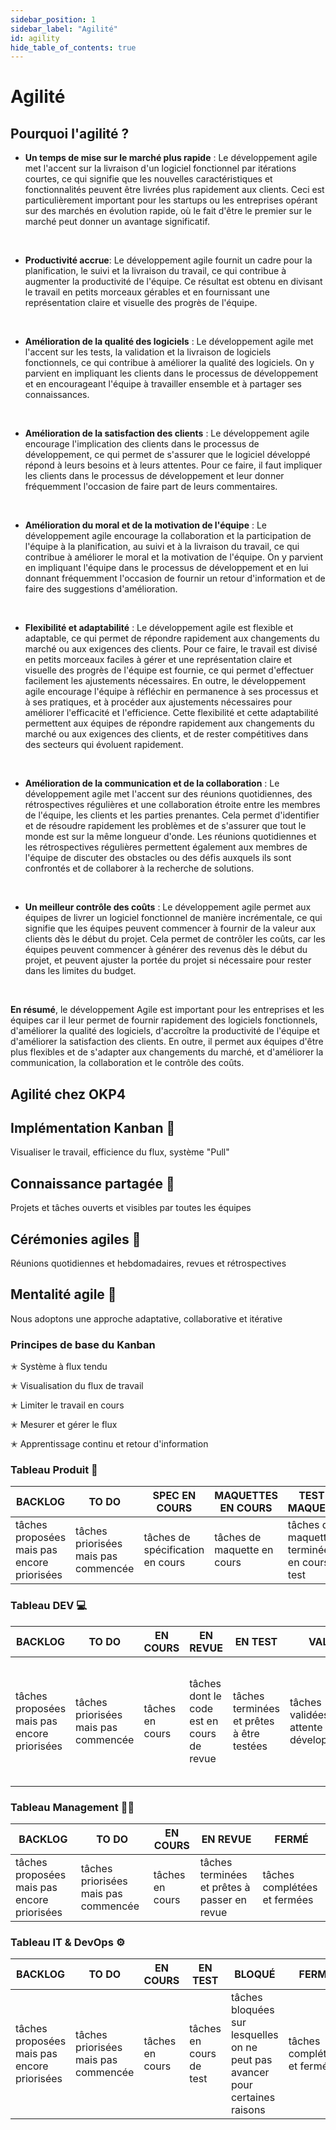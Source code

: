 ```yaml
---
sidebar_position: 1
sidebar_label: "Agilité"
id: agility
hide_table_of_contents: true
---
```


# Agilité

## Pourquoi l'agilité ?

- **Un temps de mise sur le marché plus rapide** : Le développement agile met l'accent sur la livraison d'un logiciel fonctionnel par itérations courtes, ce qui signifie que les nouvelles caractéristiques et fonctionnalités peuvent être livrées plus rapidement aux clients. Ceci est particulièrement important pour les startups ou les entreprises opérant sur des marchés en évolution rapide, où le fait d'être le premier sur le marché peut donner un avantage significatif.

&nbsp;

- **Productivité accrue**: Le développement agile fournit un cadre pour la planification, le suivi et la livraison du travail, ce qui contribue à augmenter la productivité de l'équipe. Ce résultat est obtenu en divisant le travail en petits morceaux gérables et en fournissant une représentation claire et visuelle des progrès de l'équipe.

&nbsp;

- **Amélioration de la qualité des logiciels** : Le développement agile met l'accent sur les tests, la validation et la livraison de logiciels fonctionnels, ce qui contribue à améliorer la qualité des logiciels. On y parvient en impliquant les clients dans le processus de développement et en encourageant l'équipe à travailler ensemble et à partager ses connaissances.

&nbsp;

- **Amélioration de la satisfaction des clients** : Le développement agile encourage l'implication des clients dans le processus de développement, ce qui permet de s'assurer que le logiciel développé répond à leurs besoins et à leurs attentes. Pour ce faire, il faut impliquer les clients dans le processus de développement et leur donner fréquemment l'occasion de faire part de leurs commentaires.

&nbsp;

- **Amélioration du moral et de la motivation de l'équipe** : Le développement agile encourage la collaboration et la participation de l'équipe à la planification, au suivi et à la livraison du travail, ce qui contribue à améliorer le moral et la motivation de l'équipe. On y parvient en impliquant l'équipe dans le processus de développement et en lui donnant fréquemment l'occasion de fournir un retour d'information et de faire des suggestions d'amélioration.

&nbsp;

- **Flexibilité et adaptabilité** : Le développement agile est flexible et adaptable, ce qui permet de répondre rapidement aux changements du marché ou aux exigences des clients. Pour ce faire, le travail est divisé en petits morceaux faciles à gérer et une représentation claire et visuelle des progrès de l'équipe est fournie, ce qui permet d'effectuer facilement les ajustements nécessaires. En outre, le développement agile encourage l'équipe à réfléchir en permanence à ses processus et à ses pratiques, et à procéder aux ajustements nécessaires pour améliorer l'efficacité et l'efficience. Cette flexibilité et cette adaptabilité permettent aux équipes de répondre rapidement aux changements du marché ou aux exigences des clients, et de rester compétitives dans des secteurs qui évoluent rapidement.

&nbsp;

- **Amélioration de la communication et de la collaboration** : Le développement agile met l'accent sur des réunions quotidiennes, des rétrospectives régulières et une collaboration étroite entre les membres de l'équipe, les clients et les parties prenantes. Cela permet d'identifier et de résoudre rapidement les problèmes et de s'assurer que tout le monde est sur la même longueur d'onde. Les réunions quotidiennes et les rétrospectives régulières permettent également aux membres de l'équipe de discuter des obstacles ou des défis auxquels ils sont confrontés et de collaborer à la recherche de solutions.

&nbsp;

- **Un meilleur contrôle des coûts** : Le développement agile permet aux équipes de livrer un logiciel fonctionnel de manière incrémentale, ce qui signifie que les équipes peuvent commencer à fournir de la valeur aux clients dès le début du projet. Cela permet de contrôler les coûts, car les équipes peuvent commencer à générer des revenus dès le début du projet, et peuvent ajuster la portée du projet si nécessaire pour rester dans les limites du budget.

&nbsp;

**En résumé**, le développement Agile est important pour les entreprises et les équipes car il leur permet de fournir rapidement des logiciels fonctionnels, d'améliorer la qualité des logiciels, d'accroître la productivité de l'équipe et d'améliorer la satisfaction des clients. En outre, il permet aux équipes d'être plus flexibles et de s'adapter aux changements du marché, et d'améliorer la communication, la collaboration et le contrôle des coûts.

## Agilité chez OKP4

<div class="cards-container">
    <div class="card">
        <h2>Implémentation Kanban 🔁</h2>
        <p>Visualiser le travail, efficience du flux, système "Pull"</p>
    </div>
    <div class="card">
        <h2>Connaissance partagée 👥</h2>
        <p>Projets et tâches ouverts et visibles par toutes les équipes</p>
    </div>
    <div class="card">
        <h2>Cérémonies agiles 📅</h2>
        <p>Réunions quotidiennes et hebdomadaires, revues et rétrospectives</p>
    </div>
    <div class="card">
        <h2>Mentalité agile 🧠</h2>
        <p>Nous adoptons une approche adaptative, collaborative et itérative</p>
    </div>
  </div>

### Principes de base du Kanban

✭ Système à flux tendu

✭ Visualisation du flux de travail

✭ Limiter le travail en cours

✭ Mesurer et gérer le flux

✭ Apprentissage continu et retour d'information

### Tableau Produit 📝

| BACKLOG                                     | TO DO                                | SPEC EN COURS                    | MAQUETTES EN COURS          | TEST DE MAQUETTES                                 | VALIDÉ                                         | FERMÉ                        |
| ------------------------------------------- | ------------------------------------ | -------------------------------- | --------------------------- | ------------------------------------------------- | ---------------------------------------------- | ---------------------------- |
| tâches proposées mais pas encore priorisées | tâches priorisées mais pas commencée | tâches de spécification en cours | tâches de maquette en cours | tâches de maquettes terminées et en cours de test | tâches validées et en attente de développement | tâches complétées et fermées |

### Tableau DEV 💻

| BACKLOG                                     | TO DO                                | EN COURS        | EN REVUE                                  | EN TEST                                   | VALIDÉ                                         | BLOQUÉ                                                                       | EPICS                                                                     | FERMÉ                        |
| ------------------------------------------- | ------------------------------------ | --------------- | ----------------------------------------- | ----------------------------------------- | ---------------------------------------------- | ---------------------------------------------------------------------------- | ------------------------------------------------------------------------- | ---------------------------- |
| tâches proposées mais pas encore priorisées | tâches priorisées mais pas commencée | tâches en cours | tâches dont le code est en cours de revue | tâches terminées et prêtes à être testées | tâches validées et en attente de développement | tâches bloquées sur lesquelles on ne peut pas avancer pour certaines raisons | tâches qui représentent un thème majeur, découpées en plus petits tickets | tâches complétées et fermées |

### Tableau Management 🧑‍💼

| BACKLOG                                     | TO DO                                | EN COURS        | EN REVUE                                     | FERMÉ                        |
| ------------------------------------------- | ------------------------------------ | --------------- | -------------------------------------------- | ---------------------------- |
| tâches proposées mais pas encore priorisées | tâches priorisées mais pas commencée | tâches en cours | tâches terminées et prêtes à passer en revue | tâches complétées et fermées |

### Tableau IT & DevOps ⚙️

| BACKLOG                                     | TO DO                                | EN COURS        | EN TEST                 | BLOQUÉ                                                                       | FERMÉ                        |
| ------------------------------------------- | ------------------------------------ | --------------- | ----------------------- | ---------------------------------------------------------------------------- | ---------------------------- |
| tâches proposées mais pas encore priorisées | tâches priorisées mais pas commencée | tâches en cours | tâches en cours de test | tâches bloquées sur lesquelles on ne peut pas avancer pour certaines raisons | tâches complétées et fermées |
